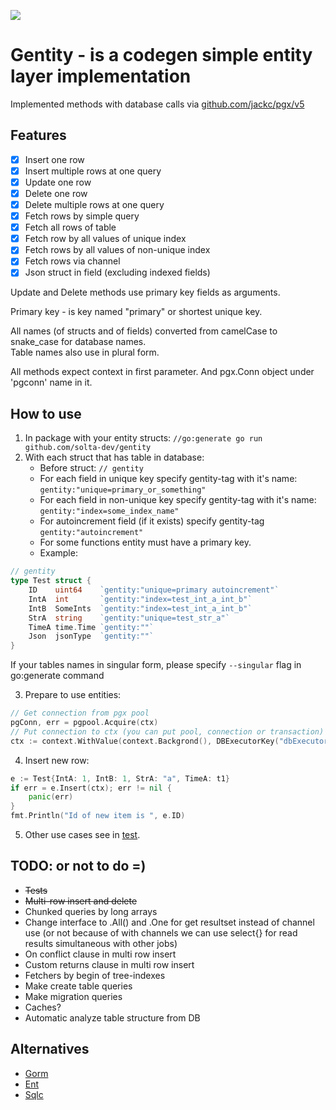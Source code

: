 ![](https://img.shields.io/static/v1?label=Coverage&message=75.8%&color=green)

# Gentity - is a codegen simple entity layer implementation 

Implemented methods with database calls via [github.com/jackc/pgx/v5](https://github.com/jackc/pgx)

## Features

- [x] Insert one row
- [x] Insert multiple rows at one query
- [x] Update one row
- [x] Delete one row
- [x] Delete multiple rows at one query
- [x] Fetch rows by simple query
- [x] Fetch all rows of table
- [x] Fetch row by all values of unique index
- [x] Fetch rows by all values of non-unique index
- [x] Fetch rows via channel
- [x] Json struct in field (excluding indexed fields)

Update and Delete methods use primary key fields as arguments.

Primary key - is key named "primary" or shortest unique key.

All names (of structs and of fields) converted from camelCase to snake_case for database names.  
Table names also use in plural form.

All methods expect context in first parameter. And pgx.Conn object under 'pgconn' name in it.

## How to use

1. In package with your entity structs: `//go:generate go run github.com/solta-dev/gentity`
2. With each struct that has table in database:
   - Before struct: `// gentity`
   - For each field in unique key specify gentity-tag with it's name: `gentity:"unique=primary_or_something"`
   - For each field in non-unique key specify gentity-tag with it's name: `gentity:"index=some_index_name"`
   - For autoincrement field (if it exists) specify gentity-tag `gentity:"autoincrement"`
   - For some functions entity must have a primary key.
   - Example:
```go
// gentity
type Test struct {
	ID    uint64    `gentity:"unique=primary autoincrement"`
	IntA  int       `gentity:"index=test_int_a_int_b"`
	IntB  SomeInts  `gentity:"index=test_int_a_int_b"`
	StrA  string    `gentity:"unique=test_str_a"`
	TimeA time.Time `gentity:""`
    Json  jsonType  `gentity:""`
}
```

If your tables names in singular form, please specify `--singular` flag in go:generate command

3. Prepare to use entities:
```go
// Get connection from pgx pool
pgConn, err = pgpool.Acquire(ctx)
// Put connection to ctx (you can put pool, connection or transaction)
ctx := context.WithValue(context.Backgrond(), DBExecutorKey("dbExecutor"), pgConn.Conn())
```
4. Insert new row:
```go
e := Test{IntA: 1, IntB: 1, StrA: "a", TimeA: t1}
if err = e.Insert(ctx); err != nil {
    panic(err)
}
fmt.Println("Id of new item is ", e.ID)

```
5. Other use cases see in [test](test_test.go).


## TODO: or not to do =)

* ~~Tests~~
* ~~Multi-row insert and delete~~
* Chunked queries by long arrays
* Change interface to .All() and .One for get resultset instead of channel use (or not because of with channels we can use select{} for read results simultaneous with other jobs)
* On conflict clause in multi row insert
* Custom returns clause in multi row insert
* Fetchers by begin of tree-indexes
* Make create table queries
* Make migration queries
* Caches?
* Automatic analyze table structure from DB


## Alternatives

* [Gorm](https://pkg.go.dev/gorm.io/gorm)
* [Ent](https://pkg.go.dev/entgo.io/ent)
* [Sqlc](https://pkg.go.dev/github.com/sqlc-dev/sqlc)
